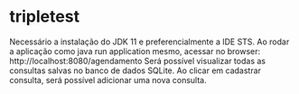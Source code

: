 # tripletest
Necessário a instalação do JDK 11 e preferencialmente a IDE STS. Ao rodar a aplicação como java run application mesmo, acessar  no browser:
http://localhost:8080/agendamento
Será possível visualizar todas as consultas salvas no banco de dados SQLite.
Ao clicar em cadastrar consulta, será possível adicionar uma nova consulta.
